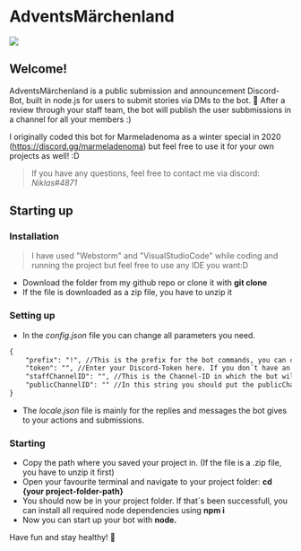 # AdventsMärchenland

![](https://t4.ftcdn.net/jpg/05/24/99/33/360_F_524993392_tR3RoTlHTdPYcFJgTydzFdHPjzrW8Gev.jpg)


## Welcome!
AdventsMärchenland is a public submission and announcement Discord-Bot, built in node.js for users to submit stories via DMs to the bot.  🧚
After a review through your staff team, the bot will publish the user subbmissions in a channel for all your members :)

I originally coded this bot for Marmeladenoma as a winter special in 2020 (https://discord.gg/marmeladenoma) but feel free to use it for your own projects as well! :D


> If you have any questions, feel free to contact me via discord: *Niklas#4871*


## Starting up
### Installation
> I have used "Webstorm" and "VisualStudioCode" while coding and running the project but feel free to use any IDE you want:D
- Download the folder from my github repo or clone it with **git clone**
- If the file is downloaded as a zip file, you have to unzip it

### Setting up
- In the *config.json* file you can change all parameters you need.

```html
{
	"prefix": "!", //This is the prefix for the bot commands, you can customize it to whatever you like
	"token": "", //Enter your Discord-Token here. If you don´t have an application yet, create one at developer.discord
	"staffChannelID": "", //This is the Channel-ID in which the but will send the submissions from your users. Here, only your staff team should have access, as this is the channel where all the submissions get accepted or declined
	"publicChannelID": "" //In this string you should put the publicChannelID in, in which the bot will send the accepted subbmissions to. Here, everyone should have access as this will be the announcement channel
}
```

- The *locale.json* file is mainly for the replies and messages the bot gives to your actions and submissions.
  
### Starting
- Copy the path where you saved your project in. (If the file is a .zip file, you have to unzip it first)
- Open your favourite terminal and navigate to your project folder:
  **cd {your project-folder-path}**
- You should now be in your project folder. If that´s been successfull, you can install all required node dependencies using
  **npm i**
- Now you can start up your bot with **node.**

Have fun and stay healthy! 🤩

